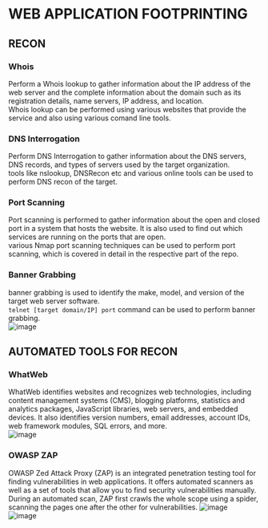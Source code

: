 # WEB APPLICATION FOOTPRINTING

## RECON
### Whois
Perform a Whois lookup to gather information about the IP address of the web server and the complete information about the domain such as its registration details, name servers, IP address, and location.<br>
Whois lookup can be performed using various websites that provide the service and also using various comand line tools.<br>

### DNS Interrogation
Perform DNS Interrogation to gather information about the DNS servers, DNS records, and types of servers used by the target organization.<br>
tools like nslookup, DNSRecon etc and various online tools can be used to perform DNS recon of the target.<br>

### Port Scanning
Port scanning is performed to gather information about the open and closed port in a system that hosts the website. It is also used to find out which services are running on the ports that are open.<br>
various Nmap port scanning techniques can be used to perform port scanning, which is covered in detail in the respective part of the repo.

### Banner Grabbing
banner grabbing is used to identify the make, model, and version of the target web server software.<br>
```telnet [target domain/IP] port``` command can be used to perform banner grabbing.<br>
![image](https://user-images.githubusercontent.com/56624593/155377134-179cfab2-f1f2-4080-be53-6e0fbdd08f83.png)<br>

## AUTOMATED TOOLS FOR RECON
### WhatWeb
WhatWeb identifies websites and recognizes web technologies, including content management systems (CMS), blogging platforms, statistics and analytics packages, JavaScript libraries, web servers, and embedded devices. It also identifies version numbers, email addresses, account IDs, web framework modules, SQL errors, and more.<br>
![image](https://user-images.githubusercontent.com/56624593/155377634-56348609-be7c-4575-aa8b-62dde2f81497.png)<br>

### OWASP ZAP
OWASP Zed Attack Proxy (ZAP) is an integrated penetration testing tool for finding vulnerabilities in web applications. It offers automated scanners as well as a set of tools that allow you to find security vulnerabilities manually.<br>
During an automated scan, ZAP first crawls the whole scope using a spider, scanning the pages one after the other for vulnerabilities.
![image](https://user-images.githubusercontent.com/56624593/155378283-90657207-9d89-4ef4-a1ef-cd89e6d3947a.png)<br>
![image](https://user-images.githubusercontent.com/56624593/155378451-156f926c-9c1f-4b9e-9e1a-3cdc759c9fcb.png)

